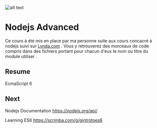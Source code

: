   ![alt text](https://foundation.nodejs.org/wp-content/uploads/sites/50/2017/09/NodeJS_Foundation_Pantone.png)
# Nodejs Advanced
  Ce cours à été mis en place par ma personne suite aux cours concacré à nodejs suivi sur [Lynda.com](https://lynda.com) .
  Vous y retrouverez des morceaux de code compris dans des fichiers portant pour chacun d'eux le nom ou titre du module utiliser .
## Resume
  EcmaScript 6 
## Next
  Nodejs Documentation https://nodejs.org/api/
  
  Learning ES6 https://scrimba.com/g/gintrotoes6
  
